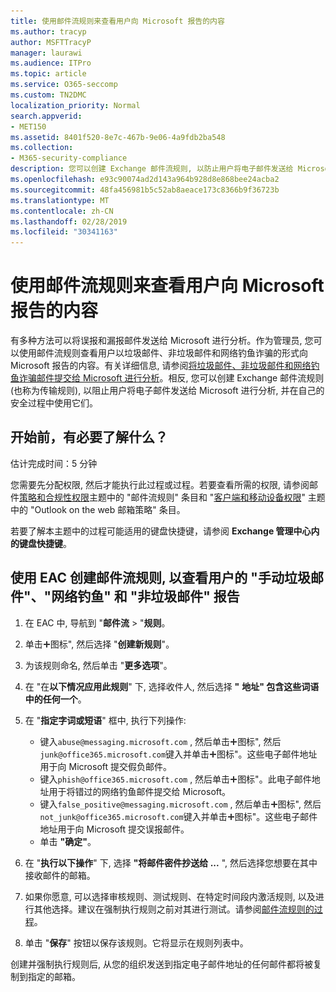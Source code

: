 ```yaml
---
title: 使用邮件流规则来查看用户向 Microsoft 报告的内容
ms.author: tracyp
author: MSFTTracyP
manager: laurawi
ms.audience: ITPro
ms.topic: article
ms.service: O365-seccomp
ms.custom: TN2DMC
localization_priority: Normal
search.appverid:
- MET150
ms.assetid: 8401f520-8e7c-467b-9e06-4a9fdb2ba548
ms.collection:
- M365-security-compliance
description: 您可以创建 Exchange 邮件流规则, 以防止用户将电子邮件发送给 Microsoft 进行分析并在自己的安全过程中使用它们。
ms.openlocfilehash: e93c90074ad2d143a964b928d8e868bee24acba2
ms.sourcegitcommit: 48fa456981b5c52ab8aeace173c8366b9f36723b
ms.translationtype: MT
ms.contentlocale: zh-CN
ms.lasthandoff: 02/28/2019
ms.locfileid: "30341163"
---
```

# <a name="use-mail-flow-rules-to-see-what-your-users-are-reporting-to-microsoft"></a>使用邮件流规则来查看用户向 Microsoft 报告的内容

有多种方法可以将误报和漏报邮件发送给 Microsoft 进行分析。作为管理员, 您可以使用邮件流规则查看用户以垃圾邮件、非垃圾邮件和网络钓鱼诈骗的形式向 Microsoft 报告的内容。有关详细信息, 请参阅[将垃圾邮件、非垃圾邮件和网络钓鱼诈骗邮件提交给 Microsoft 进行分析](submit-spam-non-spam-and-phishing-scam-messages-to-microsoft-for-analysis.md)。相反, 您可以创建 Exchange 邮件流规则 (也称为传输规则), 以阻止用户将电子邮件发送给 Microsoft 进行分析, 并在自己的安全过程中使用它们。
  
## <a name="what-do-you-need-to-know-before-you-begin"></a>开始前，有必要了解什么？

估计完成时间：5 分钟
  
您需要先分配权限, 然后才能执行此过程或过程。若要查看所需的权限, 请参阅邮件[策略和合规性权限](http://technet.microsoft.com/library/ec4d3b9f-b85a-4cb9-95f5-6fc149c3899b.aspx)主题中的 "邮件流规则" 条目和 "[客户端和移动设备权限](http://technet.microsoft.com/library/57eca42a-5a7f-4c65-89f0-7a84f2dbea19.aspx)" 主题中的 "Outlook on the web 邮箱策略" 条目。 
  
若要了解本主题中的过程可能适用的键盘快捷键，请参阅 **Exchange 管理中心内的键盘快捷键**。
  
## <a name="use-the-eac-to-create-a-mail-flow-rule-to-view-users-manual-junk-phishing-and-not-junk-reports"></a>使用 EAC 创建邮件流规则, 以查看用户的 "手动垃圾邮件"、"网络钓鱼" 和 "非垃圾邮件" 报告

1. 在 EAC 中, 导航到 "**邮件流** \> "**规则**。
    
2. 单击!["添加](media/ITPro-EAC-AddIcon.gif)图标", 然后选择 "**创建新规则**"。
    
3. 为该规则命名, 然后单击 "**更多选项**"。
    
4. 在 "在**以下情况应用此规则**" 下, 选择收件人, 然后选择 **"** **地址" 包含这些词语中的任何一个**。
    
5. 在 "**指定字词或短语**" 框中, 执行下列操作: 
    - 键入`abuse@messaging.microsoft.com` , 然后单击!["添加](media/ITPro-EAC-AddIcon.gif)图标", 然后`junk@office365.microsoft.com`键入并单击!["添加](media/ITPro-EAC-AddIcon.gif)图标"。这些电子邮件地址用于向 Microsoft 提交假负邮件。
    - 键入`phish@office365.microsoft.com` , 然后单击!["添加](media/ITPro-EAC-AddIcon.gif)图标"。此电子邮件地址用于将错过的网络钓鱼邮件提交给 Microsoft。
    - 键入`false_positive@messaging.microsoft.com` , 然后单击!["添加](media/ITPro-EAC-AddIcon.gif)图标", 然后`not_junk@office365.microsoft.com`键入并单击!["添加](media/ITPro-EAC-AddIcon.gif)图标"。这些电子邮件地址用于向 Microsoft 提交误报邮件。
    - 单击 **"确定"**。
    
6. 在 "**执行以下操作**" 下, 选择 **"将邮件密件抄送给 ...** ", 然后选择您想要在其中接收邮件的邮箱。 
    
7. 如果你愿意, 可以选择审核规则、测试规则、在特定时间段内激活规则, 以及进行其他选择。建议在强制执行规则之前对其进行测试。请参阅[邮件流规则的过程](https://docs.microsoft.com/Exchange/policy-and-compliance/mail-flow-rules/mail-flow-rule-procedures)。 
    
8. 单击 "**保存**" 按钮以保存该规则。它将显示在规则列表中。 
    
创建并强制执行规则后, 从您的组织发送到指定电子邮件地址的任何邮件都将被复制到指定的邮箱。
  

